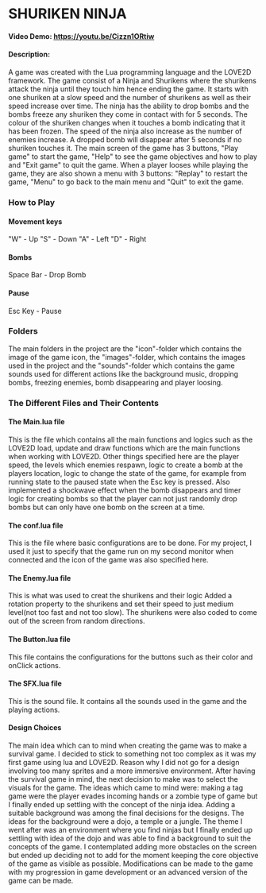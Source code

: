 # SHURIKEN NINJA
#### Video Demo: https://youtu.be/Cizzn1ORtiw
#### Description:
A game was created with the Lua programming language and the LOVE2D framework.
The game consist of a Ninja and Shurikens where the shurikens attack the ninja until they touch him hence ending the game. 
It starts with one shuriken at a slow speed and the number of shurikens as well as their speed increase over time.
The ninja has the ability to drop bombs and the bombs freeze any shuriken they come in contact with for 5 seconds.
The colour of the shuriken changes when it touches a bomb indicating that it has been frozen.
The speed of the ninja also increase as the number of enemies increase.
A dropped bomb will disappear after 5 seconds if no shuriken touches it.
The main screen of the game has 3 buttons, "Play game" to start the game, "Help" to see the game objectives and how to play and "Exit game" to quit the game.
When a player looses while playing the game, they are also shown a menu with 3 buttons: "Replay" to restart the game, "Menu" to go back to the main menu and "Quit" to exit the game. 

### How to Play
#### Movement keys
"W" - Up
"S" - Down
"A" - Left
"D" - Right
#### Bombs
Space Bar - Drop Bomb
#### Pause
Esc Key - Pause

### Folders
The main folders in the project are the "icon"-folder which contains the image of the game icon, the "images"-folder, which contains the images used in the project and the "sounds"-folder which contains the game sounds used for different actions like the background music, dropping bombs, freezing enemies, bomb disappearing and player loosing.

### The Different Files and Their Contents

#### The Main.lua file
This is the file which contains all the main functions and logics such as the LOVE2D load, update and draw functions which are the main functions when working with LOVE2D.
Other things specified here are the player speed, the levels which enemies respawn, logic to create a bomb at the players location, logic to change the state of the game, for example from running state to the paused state when the Esc key is pressed.
Also implemented a shockwave effect when the bomb disappears and timer logic for creating bombs so that the player can not just randomly drop bombs but can only have one bomb on the screen at a time.

#### The conf.lua file
This is the file where basic configurations are to be done. 
For my project, I used it just to specify that the game run on my second monitor when connected and the icon of the game was also specified here.

#### The Enemy.lua file
This is what was used to creat the shurikens and their logic
Added a rotation property to the shurikens and set their speed to just medium level(not too fast and not too slow).
The shurikens were also coded to come out of the screen from random directions.

#### The Button.lua file
This file contains the configurations for the buttons such as their color and onClick actions.

#### The SFX.lua file
This is the sound file.
It contains all the sounds used in the game and the playing actions.

#### Design Choices
The main idea which can to mind when creating the game was to make a survival game.
I decided to stick to something not too complex as it was my first game using lua and LOVE2D. Reason why I did not go for a design involving too many sprites and a more immersive environment.
After having the survival game in mind, the next decision to make was to select the visuals for the game. The ideas which came to mind were: making a tag game were the player evades incoming hands or a zombie type of game but I finally ended up settling with the concept of the ninja idea.
Adding a suitable background was among the final decisions for the designs. The ideas for the background were a dojo, a temple or a jungle. The theme I went after was an environment where you find ninjas but I finally ended up settling with idea of the dojo and was able to find a background to suit the concepts of the game.
I contemplated adding more obstacles on the screen but ended up deciding not to add for the moment keeping the core objective of the game as visible as possible.
Modifications can be made to the game with my progression in game development or an advanced version of the game can be made.